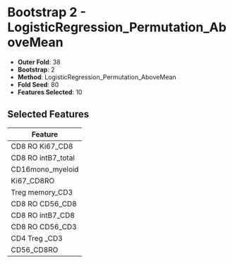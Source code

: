 # Bootstrap 2 - LogisticRegression_Permutation_AboveMean

- **Outer Fold**: 38
- **Bootstrap**: 2
- **Method**: LogisticRegression_Permutation_AboveMean
- **Fold Seed**: 80
- **Features Selected**: 10

## Selected Features

| Feature |
|---------|
| CD8 RO Ki67_CD8 |
| CD8 RO intB7_total |
| CD16mono_myeloid |
| Ki67_CD8RO |
| Treg memory_CD3 |
| CD8 RO CD56_CD8 |
| CD8 RO intB7_CD8 |
| CD8 RO CD56_CD3 |
| CD4 Treg _CD3 |
| CD56_CD8RO |
